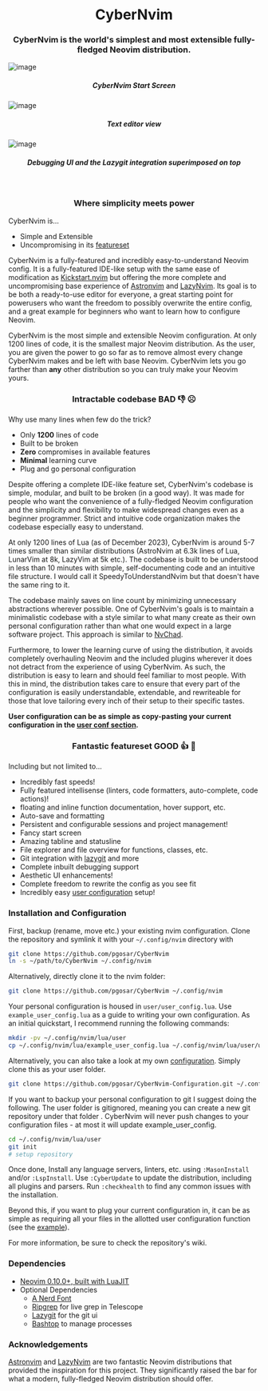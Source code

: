 <h1 align="center">CyberNvim</h1>

<h3 align="center"><b>CyberNvim is the world's simplest and most extensible
fully-fledged Neovim distribution.</b></h3>

![image](https://github.com/pgosar/CyberNvim/assets/55164602/15020588-441d-4ddc-aef3-2bf37e0d7ae1)
<h5 align="center"><b>CyberNvim Start Screen</b></h5>

![image](https://github.com/pgosar/CyberNvim/assets/55164602/003c1a80-ea0a-4af4-b1bd-5d0b6729b1c5)
<h5 align="center"><b>Text editor view</b></h5>

![image](https://github.com/pgosar/CyberNvim/assets/55164602/ef8bb684-9b85-4afe-81c0-d254100d0db1)
<h5 align="center"><b>Debugging UI and the Lazygit integration superimposed on top</b></h5>


</br>
<h3 align="center"><b>Where simplicity meets power</b></h3>

CyberNvim is...

* Simple and Extensible
* Uncompromising in its [featureset](#fantastic-featureset-good--)

CyberNvim is a fully-featured and incredibly easy-to-understand Neovim config.
It is a fully-featured IDE-like setup with the same ease of modification as
[Kickstart.nvim](https://github.com/nvim-lua/kickstart.nvim) but offering the
more complete and uncompromising base experience of
[Astronvim](https://github.com/AstroNvim/AstroNvim/tree/main) and
[LazyNvim](https://github.com/LazyVim/LazyVim).
Its goal is to be both a ready-to-use editor for everyone, a great starting
point for powerusers who want the freedom to possibly overwrite the entire config,
and a great example for beginners who want to learn how to configure Neovim.

CyberNvim is the most simple and extensible Neovim configuration. At only 1200 lines of
code, it is the smallest major Neovim distribution. As the user, you are
given the power to go so far as to remove almost every change CyberNvim makes and be left with base Neovim. CyberNvim lets you go farther than **any** other distribution so you
can truly make your Neovim yours.

<h3 align="center"><b>Intractable codebase BAD 👎 ☹️</b></h3>

Why use many lines when few do the trick?

* Only <b>1200</b> lines of code
* Built to be broken
* <b>Zero</b> compromises in available features
* <b>Minimal</b> learning curve
* Plug and go personal configuration

Despite offering a complete IDE-like feature set, CyberNvim's codebase is simple,
modular, and built to be broken (in a good way). It was made for people
who want the convenience of a fully-fledged Neovim configuration and the
simplicity and flexibility to make widespread changes even as a beginner programmer.
Strict and intuitive code organization makes the codebase especially easy to
understand.

At only 1200 lines of Lua (as of December 2023), CyberNvim is around 5-7 times
smaller than similar distributions (AstroNvim at 6.3k lines of Lua, LunarVim
at 8k, LazyVim at 5k etc.). The codebase is built to be understood in less
than 10 minutes with simple, self-documenting code and an intuitive file
structure. I would call it SpeedyToUnderstandNvim but that doesn't have
the same ring to it.

The codebase mainly saves on line count by minimizing unnecessary
abstractions wherever possible. One of CyberNvim's goals is to maintain a
minimalistic codebase with a style similar to what many create as their own
personal configuration rather than what one would expect in a large
software project. This approach is similar to
[NvChad](https://github.com/NvChad/NvChad/tree/v2.0).

Furthermore, to lower the learning curve of using the distribution, it avoids
completely overhauling Neovim and the included plugins wherever it does not detract
from the experience of using CyberNvim. As such, the distribution is easy to learn
and should feel familiar to most people. With this in mind, the distribution takes
care to ensure that every part of the configuration is easily understandable, extendable,
and rewriteable for those that love tailoring every inch of their setup to their specific tastes.

<b>User configuration can be as simple as copy-pasting your current configuration in the
[user conf section](https://github.com/pgosar/CyberNvim/wiki/Configuration#predefined-sections).</b>

<h3 align="center"><b>Fantastic featureset GOOD 👍 🥰</b></h3>

Including but not limited to...

* Incredibly fast speeds!
* Fully featured intellisense (linters, code formatters, auto-complete, code actions)!
* floating and inline function documentation, hover support, etc.
* Auto-save and formatting
* Persistent and configurable sessions and project management!
* Fancy start screen
* Amazing tabline and statusline
* File explorer and file overview for functions, classes, etc.
* Git integration with [lazygit](https://github.com/jesseduffield/lazygit)
and more
* Complete inbuilt debugging support
* Aesthetic UI enhancements!
* Complete freedom to rewrite the config as you see fit
* Incredibly easy [user configuration](https://github.com/pgosar/CyberNvim-Configuration) setup!

### Installation and Configuration
First, backup (rename, move etc.) your existing nvim configuration.
Clone the repository and symlink it with your `~/.config/nvim` directory with

``` bash
git clone https://github.com/pgosar/CyberNvim
ln -s ~/path/to/CyberNvim ~/.config/nvim
```

Alternatively, directly clone it to the nvim folder:
```bash
git clone https://github.com/pgosar/CyberNvim ~/.config/nvim
```

Your personal configuration is housed in `user/user_config.lua`. Use `example_user_config.lua`
as a guide to writing your own configuration. As an initial quickstart, I recommend
running the following commands:
```bash
mkdir -pv ~/.config/nvim/lua/user
cp ~/.config/nvim/lua/example_user_config.lua ~/.config/nvim/lua/user/user_config.lua
```
Alternatively, you can also take a look at my own
[configuration](https://github.com/pgosar/CyberNvim-Configuration.git). Simply
clone this as your user folder.
```bash
git clone https://github.com/pgosar/CyberNvim-Configuration.git ~/.config/nvim/lua/user
```

If you want to backup your personal configuration to git I suggest doing the following.
The user folder is gitignored, meaning you can create a new git repository under that folder
. CyberNvim will never push changes to your configuration files - at most it will update example_user_config.
```bash
cd ~/.config/nvim/lua/user
git init
# setup repository
```

Once done, Install any language servers, linters, etc. using `:MasonInstall`
and/or `:LspInstall`. Use `:CyberUpdate` to update the distribution, including all
plugins and parsers. Run `:checkhealth` to find any common issues with the installation.

Beyond this, if you want to plug your current configuration in, it can be as simple as requiring all your files
in the allotted user configuration function (see the
[example](https://github.com/pgosar/CyberNvim/blob/main/lua/example_user_config.lua)).

For more information, be sure to check the repository's wiki.

### Dependencies

* [Neovim 0.10.0+, built with LuaJIT](https://github.com/neovim/neovim/releases/tag/stable)
* Optional Dependencies
  * [A Nerd Font](https://www.nerdfonts.com/font-downloads)
  * [Ripgrep](https://github.com/BurntSushi/ripgrep) for live grep in Telescope
  * [Lazygit](https://github.com/jesseduffield/lazygit) for the git ui
  * [Bashtop](https://github.com/aristocratos/bashtop) to manage processes


### Acknowledgements

[Astronvim](https://github.com/AstroNvim/AstroNvim/tree/main) and
[LazyNvim](https://github.com/LazyVim/LazyVim) are two fantastic Neovim distributions that provided
the inspiration for this project. They significantly raised the bar for what a modern, fully-fledged
Neovim distribution should offer.
